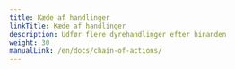 ```yaml
---
title: Kæde af handlinger
linkTitle: Kæde af handlinger
description: Udfør flere dyrehandlinger efter hinanden
weight: 30
manualLink: /en/docs/chain-of-actions/
---
```

<script>
  window.location.href = "/en/docs/chain-of-actions/";
</script>
